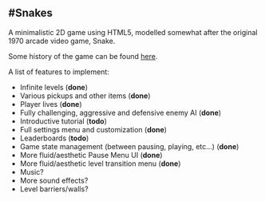 #Snakes
----------------------------

A minimalistic 2D game using HTML5, modelled somewhat after the original 1970 arcade video game, Snake.

Some history of the game can be found [here](http://en.wikipedia.org/wiki/Snake_%28video_game%29).

A list of features to implement:
* Infinite levels (**done**)
* Various pickups and other items (**done**)
* Player lives (**done**)
* Fully challenging, aggressive and defensive enemy AI (**done**)
* Introductive tutorial (**todo**)
* Full settings menu and customization (**done**)
* Leaderboards (**todo**)
* Game state management (between pausing, playing, etc...) (**done**)
* More fluid/aesthetic Pause Menu UI (**done**)
* More fluid/aesthetic level transition menu (**done**)
* Music?
* More sound effects?
* Level barriers/walls?
